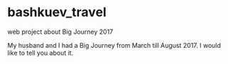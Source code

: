 # bashkuev_travel
web project about Big Journey 2017 

My husband and I had a Big Journey from March till August 2017. I would like to tell you about it.
